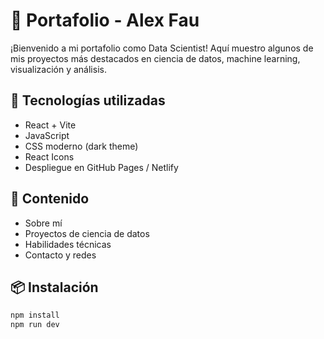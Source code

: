 # 💼 Portafolio - Alex Fau

¡Bienvenido a mi portafolio como Data Scientist! Aquí muestro algunos de mis proyectos más destacados en ciencia de datos, machine learning, visualización y análisis.

## 🚀 Tecnologías utilizadas

- React + Vite
- JavaScript
- CSS moderno (dark theme)
- React Icons
- Despliegue en GitHub Pages / Netlify

## 🧠 Contenido

- Sobre mí
- Proyectos de ciencia de datos
- Habilidades técnicas
- Contacto y redes

## 📦 Instalación

```bash
npm install
npm run dev
